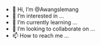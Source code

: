 - 👋 Hi, I’m @Awangslemang
- 👀 I’m interested in ...
- 🌱 I’m currently learning ...
- 💞️ I’m looking to collaborate on ...
- 📫 How to reach me ...

<!---
Awangslemang/Awangslemang is a ✨ special ✨ repository because its `README.md` (this file) appears on your GitHub profile.
You can click the Preview link to take a look at your changes.
--->
